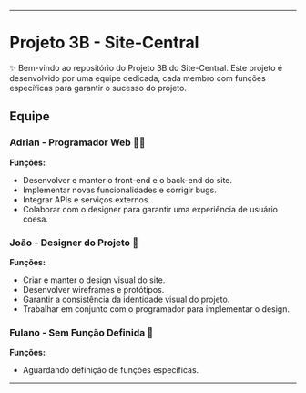
---

# Projeto 3B - Site-Central

✨ Bem-vindo ao repositório do Projeto 3B do Site-Central. Este projeto é desenvolvido por uma equipe dedicada, cada membro com funções específicas para garantir o sucesso do projeto.

## Equipe

### Adrian - Programador Web 👨‍💻
**Funções:**
- Desenvolver e manter o front-end e o back-end do site.
- Implementar novas funcionalidades e corrigir bugs.
- Integrar APIs e serviços externos.
- Colaborar com o designer para garantir uma experiência de usuário coesa.

### João - Designer do Projeto 🎨
**Funções:**
- Criar e manter o design visual do site.
- Desenvolver wireframes e protótipos.
- Garantir a consistência da identidade visual do projeto.
- Trabalhar em conjunto com o programador para implementar o design.

### Fulano - Sem Função Definida 🤷
**Funções:**
- Aguardando definição de funções específicas.

---
